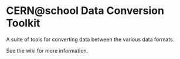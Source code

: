 CERN@school Data Conversion Toolkit
===================================

A suite of tools for converting data between the various data formats.

See the wiki for more information.

